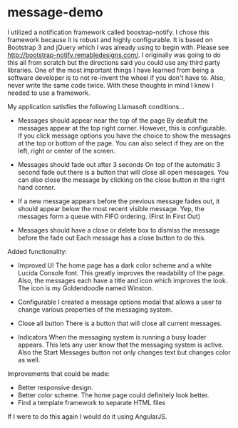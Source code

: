 # message-demo
I utilized a notification framework called boostrap-notify. I chose this framework because it is robust and highly configurable. It is
based on Bootstrap 3 and jQuery which I was already using to begin with. Please see http://bootstrap-notify.remabledesigns.com/. I
originally was going to do this all from scratch but the directions said you could use any third party libraries. One of the most important
things I have learned from being a software developer is to not re-invent the wheel if you don't have to. Also, never write the same
code twice. With these thoughts in mind I knew I needed to use a framework.

My application satisfies the following Llamasoft conditions...

- Messages should appear near the top of the page
By deafult the messages appear at the top right corner. However, this is configurable. If you click message options you have the choice
to show the messages at the top or bottom of the page. You can also select if they are on the left, right or center of the screen.

- Messages should fade out after 3 seconds
On top of the automatic 3 second fade out there is a button that will close all open messages. You can also close the message by
clicking on the close button in the right hand corner.

- If a new message appears before the previous message fades out, it should appear below the most recent visible message.
Yep, the messages form a queue with FIFO ordering. (First In First Out)


- Messages should have a close or delete box to dismiss the message before the fade out
Each message has a close button to do this.


Added functionality:

- Improved UI
The home page has a dark color scheme and a white Lucida Console font. This greatly improves the readability
of the page. Also, the messages each have a title and icon which improves the look. The icon is my Goldendoodle named Winston.

- Configurable
I created a message options modal that allows a user to change various properties of the messaging system.

- Close all button
There is a button that will close all current messages.

- Indicators
When the messaging system is running a busy loader appears. This lets any user know that the messaging system is active.
Also the Start Messages button not only changes text but changes color as well.


Improvements that could be made:
- Better responsive design.
- Better color scheme. The home page could definitely look better.
- Find a template framework to separate HTML files

If I were to do this again I would do it using AngularJS.
